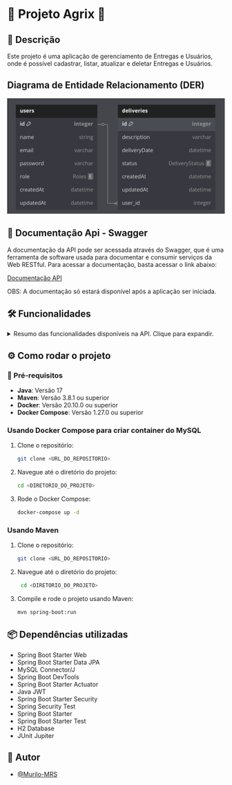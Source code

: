 # 🌿 Projeto Agrix :seedling:

## 📃 Descrição
Este projeto é uma aplicação de gerenciamento de Entregas e Usuários, onde é possível cadastrar, listar, atualizar e deletar Entregas e Usuários.

## Diagrama de Entidade Relacionamento (DER)

![DER.png](DER.png)

## 🔎 Documentação Api - Swagger

A documentação da API pode ser acessada através do Swagger, que é uma ferramenta de software usada 
para documentar e consumir serviços da Web RESTful. Para acessar a documentação, basta acessar o link abaixo:

[Documentação API](http://localhost:8080/swagger-ui.html)

OBS: A documentação só estará disponível após a aplicação ser iniciada.

## 🛠️ Funcionalidades
<details>
    <summary>
        Resumo das funcionalidades disponíveis na API. Clique para expandir.
    </summary>


### Autenticação
- **Login**: Autentica um usuário e retorna um token JWT.
  - **Endpoint**: `POST /auth/login`
  - **Request Body**: `LoginDto` (email, password)
  - **Response**: `TokenDto` (token)

### Entregas
- **Listar Entregas**: Retorna uma lista de todas as entregas.
    - **Endpoint**: `GET /deliveries`
    - **Response**: Lista de `DeliveryDto`
    - **Requer Autenticação**: Sim(`ADMIN` | `USER`)

- **Buscar Entrega por ID**: Retorna uma entrega específica pelo ID.
    - **Endpoint**: `GET /deliveries/{id}`
    - **Response**: `DeliveryDto`
    - **Requer Autenticação**: Sim(`ADMIN` | `USER`)

- **Criar Entrega**: Cria uma nova entrega.
    - **Endpoint**: `POST /deliveries`
    - **Request Body**: `DeliveryCreationDto`
    - **Response**: `DeliveryDto`
    - **Requer Autenticação**: Sim (`ADMIN`)

- **Atualizar Entrega**: Atualiza uma entrega existente.
    - **Endpoint**: `PUT /deliveries/{id}`
    - **Request Body**: `DeliveryUpdateDto`
    - **Response**: `DeliveryDto`
    - **Requer Autenticação**: Sim (`ADMIN`)

- **Atualizar Status da Entrega**: Atualiza o status de uma entrega.
    - **Endpoint**: `PUT /deliveries/{id}/status`
    - **Request Body**: `DeliveryUpdateStatusDto`
    - **Response**: `DeliveryDto`
    - **Requer Autenticação**: Sim(`ADMIN` | `USER`)

- **Deletar Entrega**: Deleta uma entrega pelo ID.
    - **Endpoint**: `DELETE /deliveries/{id}`
    - **Requer Autenticação**: Sim (`ADMIN`)

### Usuários
- **Listar Usuários**: Retorna uma lista de todos os usuários.
    - **Endpoint**: `GET /users`
    - **Response**: Lista de `UserAdminResponseDto`
    - **Requer Autenticação**: Sim (`ADMIN`)

- **Buscar Usuário por ID**: Retorna um usuário específico pelo ID.
    - **Endpoint**: `GET /users/{id}`
    - **Response**: `UserDto`
    - **Requer Autenticação**: Sim(`ADMIN` | `USER`)

- **Criar Usuário**: Cria um novo usuário.
    - **Endpoint**: `POST /users`
    - **Request Body**: `UserCreationDto`
    - **Response**: `UserDto`

- **Atualizar Usuário**: Atualiza um usuário existente.
    - **Endpoint**: `PUT /users/{id}`
    - **Request Body**: `UserUpdateDto`
    - **Response**: `UserDto`
    - **Requer Autenticação**: Sim(`ADMIN` | `USER`)

- **Adicionar Entrega ao Usuário**: Adiciona uma entrega a um usuário.
    - **Endpoint**: `POST /users/{id}/delivery/{deliveryId}`
    - **Response**: `UserDeliveryListDto`
    - **Requer Autenticação**: Sim (`ADMIN`)

- **Deletar Usuário**: Deleta um usuário pelo ID.
    - **Endpoint**: `DELETE /users/{id}`
    - **Requer Autenticação**: Sim (`ADMIN`)


</details>

## ⚙️ Como rodar o projeto

### 🔧 Pré-requisitos
- **Java**: Versão 17
- **Maven**: Versão 3.8.1 ou superior
- **Docker**: Versão 20.10.0 ou superior
- **Docker Compose**: Versão 1.27.0 ou superior

### Usando Docker Compose para criar container do MySQL

1. Clone o repositório:
    ```sh
    git clone <URL_DO_REPOSITORIO>
    ```
2. Navegue até o diretório do projeto:
    ```sh
    cd <DIRETORIO_DO_PROJETO>
    ```
3. Rode o Docker Compose:
    ```sh
    docker-compose up -d
    ```

### Usando Maven
1. Clone o repositório:
   ```sh
   git clone <URL_DO_REPOSITORIO>
    ```
2. Navegue até o diretório do projeto:
   ```sh
    cd <DIRETORIO_DO_PROJETO>
    ```
3. Compile e rode o projeto usando Maven:
    ```sh
    mvn spring-boot:run
    ```

## 📦 Dependências utilizadas
- Spring Boot Starter Web
- Spring Boot Starter Data JPA
- MySQL Connector/J
- Spring Boot DevTools
- Spring Boot Starter Actuator
- Java JWT
- Spring Boot Starter Security
- Spring Security Test
- Spring Boot Starter
- Spring Boot Starter Test
- H2 Database
- JUnit Jupiter

## 👤 Autor

- [@Murilo-MRS](https://github.com/Murilo-MRS)